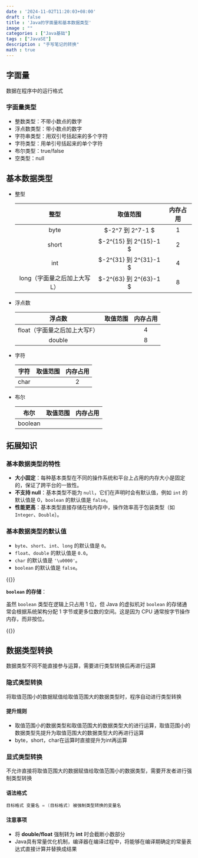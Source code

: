 ```yaml
---
date : '2024-11-02T11:20:03+08:00'
draft : false
title : 'Java的字面量和基本数据类型'
image : ""
categories : ["Java基础"]
tags : ["JavaSE"]
description : "手写笔记的转换"
math : true
---
```


## 字面量

数据在程序中的运行格式

### 字面量类型

- 整数类型：不带小数点的数字
- 浮点数类型：带小数点的数字
- 字符串类型：用双引号括起来的多个字符
- 字符类型：用单引号括起来的单个字符
- 布尔类型：true/false
- 空类型：null

## 基本数据类型

- 整型

  |            整型             |        取值范围        | 内存占用 |
  | :-------------------------: | :--------------------: | :------: |
  |            byte             |    $-2^7 到 2^7-1 $    |    1     |
  |            short            | $-2^{15} 到 2^{15}-1 $ |    2     |
  |             int             | $-2^{31} 到 2^{31}-1 $ |    4     |
  | long（字面量之后加上大写L） | $-2^{63} 到 2^{63}-1 $ |    8     |

- 浮点数

  |            浮点数            | 取值范围 | 内存占用 |
  | :--------------------------: | :------: | :------: |
  | float（字面量之后加上大写F） |          |    4     |
  |            double            |          |    8     |

- 字符

  | 字符 | 取值范围 | 内存占用 |
  | :--: | :------: | :------: |
  | char |          |    2     |

- 布尔

  |  布尔   | 取值范围 | 内存占用 |
  | :-----: | :------: | :------: |
  | boolean |          |          |

  

## 拓展知识

### 基本数据类型的特性

- **大小固定**：每种基本类型在不同的操作系统和平台上占用的内存大小是固定的，保证了跨平台的一致性。
- **不支持 null**：基本类型不能为 `null`，它们在声明时会有默认值，例如 `int` 的默认值是 0，`boolean` 的默认值是 `false`。
- **性能更高**：基本类型直接存储在栈内存中，操作效率高于包装类型（如 `Integer`、`Double`）。

### 基本数据类型的默认值

- `byte`、`short`、`int`、`long` 的默认值是 `0`。
- `float`、`double` 的默认值是 `0.0`。
- `char` 的默认值是 `'\u0000'`。
- `boolean` 的默认值是 `false`。

{{<notice tip>}}

**`boolean` 的存储**：

虽然 `boolean` 类型在逻辑上只占用 1 位，但 Java 的虚拟机对 `boolean` 的存储通常会根据系统架构分配 1 字节或更多位数的空间。这是因为 CPU 通常按字节操作内存，而非按位。

{{</notice>}}

## 数据类型转换

数据类型不同不能直接参与运算，需要进行类型转换后再进行运算

### 隐式类型转换

将取值范围小的数据赋值给取值范围大的数据类型时，程序自动进行类型转换

#### 提升规则

- 取值范围小的数据类型和取值范围大的数据类型大的进行运算，取值范围小的数据类型先提升为取值范围大的数据类型大的再进行运算
- byte，short，char在运算时直接提升为int再运算

### 显式类型转换

不允许直接将取值范围大的数据赋值给取值范围小的数据类型，需要开发者进行强制类型转换

#### 语法格式

```java
目标格式 变量名 = (目标格式) 被强制类型转换的变量名
```

#### 注意事项

- 将 **double/float** 强制转为 **int** 时会截断小数部分
- Java具有常量优化机制，编译器在编译过程中，将能够在编译期确定的常量表达式直接计算并替换成结果

